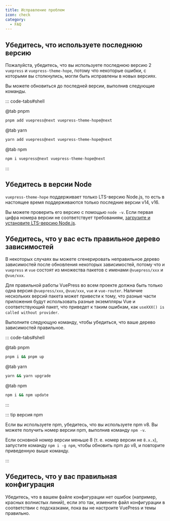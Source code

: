 ```yaml
---
title: Исправление проблем
icon: check
category:
  - FAQ
---
```


## Убедитесь, что используете последнюю версию

Пожалуйста, убедитесь, что вы используете последнюю версию 2 `vuepress` и `vuepress-theme-hope`, потому что некоторые ошибки, с которыми вы столкнулись, могли быть исправлены в новых версиях.

Вы можете обновиться до последней версии, выполнив следующие команды.

::: code-tabs#shell

@tab pnpm

```bash
pnpm add vuepress@next vuepress-theme-hope@next
```

@tab yarn

```bash
yarn add vuepress@next vuepress-theme-hope@next
```

@tab npm

```bash
npm i vuepress@next vuepress-theme-hope@next
```

:::

## Убедитесь в версии Node

`vuepress-theme-hope` поддерживает только LTS-версию Node.js, то есть в настоящее время поддерживаются только последние версии v14, v16.

Вы можете проверить его версию с помощью `node -v`. Если первая цифра номера версии не соответствует требованиям, [загрузите и установите LTS-версию Node.js](../cookbook/tutorial/env.md#nodejs).

## Убедитесь, что у вас есть правильное дерево зависимостей

В некоторых случаях вы можете сгенерировать неправильное дерево зависимостей после обновления некоторых зависимостей, потому что и `vuepress` и `vue` состоят из множества пакетов с именами `@vuepress/xxx` и `@vue/xxx`.

Для правильной работы VuePress во всем проекте должна быть только одна версия `@vuepress/xxx`, `@vue/xxx`, `vue` и `vue-router`. Наличие нескольких версий пакета может привести к тому, что разные части приложения будут использовать разные экземпляры Vue и соответствующий пакет, что приведет к таким ошибкам, как `useXXX() is called without provider`.

Выполните следующую команду, чтобы убедиться, что ваше дерево зависимостей правильное.

::: code-tabs#shell

@tab pnpm

```bash
pnpm i && pnpm up
```

@tab yarn

```bash
yarn && yarn upgrade
```

@tab npm

```bash
npm i && npm update
```

:::

::: tip версия npm

Если вы используете npm, убедитесь, что вы используете npm v8. Вы можете получить номер версии npm, выполнив команду `npm -v`.

Если основной номер версии меньше 8 (т. е. номер версии не `8.x.x`), запустите команду `npm i -g npm`, чтобы обновить npm до v8, и повторите приведенную выше команду.

:::

## Убедитесь, что у вас правильная конфигурация

Убедитесь, что в вашем файле конфигурации нет ошибок (например, красных волнистых линий), если это так, измените файл конфигурации в соответствии с подсказками, пока вы не настроите VuePress и темы правильно.
